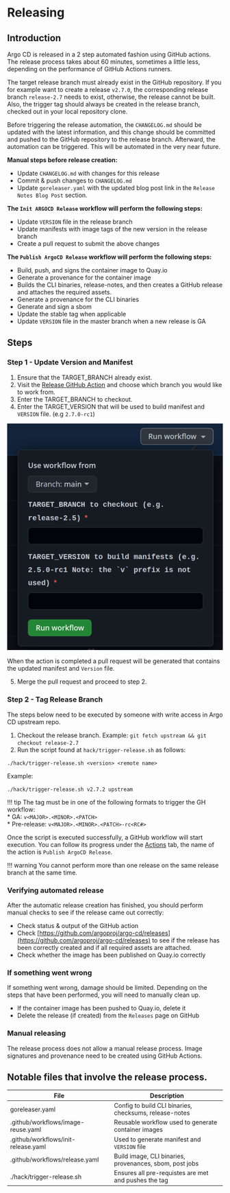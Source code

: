 # Releasing

## Introduction

Argo CD is released in a 2 step automated fashion using GitHub actions. The release process takes about 60 minutes,
sometimes a little less, depending on the performance of GitHub Actions runners.

The target release branch must already exist in the GitHub repository. If you for
example want to create a release `v2.7.0`, the corresponding release branch
`release-2.7` needs to exist, otherwise, the release cannot be built. Also,
the trigger tag should always be created in the release branch, checked out
in your local repository clone.

Before triggering the release automation, the `CHANGELOG.md` should be updated
with the latest information, and this change should be committed and pushed to
the GitHub repository to the release branch. Afterward, the automation can be
triggered. This will be automated in the very near future.

**Manual steps before release creation:**

* Update `CHANGELOG.md` with changes for this release
* Commit & push changes to `CHANGELOG.md`
* Update `goreleaser.yaml` with the updated blog post link in the `Release Notes Blog Post` section.

**The `Init ARGOCD Release` workflow will perform the following steps:**

* Update `VERSION` file in the release branch
* Update manifests with image tags of the new version in the release branch
* Create a pull request to submit the above changes

**The `Publish ArgoCD Release` workflow will perform the following steps:**

* Build, push, and signs the container image to Quay.io
* Generate a provenance for the container image
* Builds the CLI binaries, release-notes, and then creates a GitHub release and attaches the required assets.
* Generate a provenance for the CLI binaries
* Generate and sign a sbom
* Update the stable tag when applicable
* Update `VERSION` file in the master branch when a new release is GA

## Steps

### Step 1 - Update Version and Manifest

1. Ensure that the TARGET_BRANCH already exist.
2. Visit the [Release GitHub Action](https://github.com/argoproj/argo-cd/actions/workflows/init-release.yaml)
and choose which branch you would like to work from.
3. Enter the TARGET_BRANCH to checkout.
4. Enter the TARGET_VERSION that will be used to build manifest and `VERSION` file. (e.g `2.7.0-rc1`)

![GitHub Release Action](../assets/release-action.png)

When the action is completed a pull request will be generated that contains the updated manifest and `Version` file.

5. Merge the pull request and proceed to step 2.

### Step 2 - Tag Release Branch

The steps below need to be executed by someone with write access in Argo CD upstream repo.

1. Checkout the release branch. Example: `git fetch upstream && git
   checkout release-2.7`
2. Run the script found at `hack/trigger-release.sh` as follows:

```shell
./hack/trigger-release.sh <version> <remote name>
```

Example: 
```shell
./hack/trigger-release.sh v2.7.2 upstream
```

!!! tip
    The tag must be in one of the following formats to trigger the GH workflow:<br>
    * GA: `v<MAJOR>.<MINOR>.<PATCH>`<br>
    * Pre-release: `v<MAJOR>.<MINOR>.<PATCH>-rc<RC#>`

Once the script is executed successfully, a GitHub workflow will start
execution. You can follow its progress under the [Actions](https://github.com/argoproj/argo-cd/actions/workflows/release.yaml) tab, the name of the action is `Publish ArgoCD Release`. 

!!! warning
    You cannot perform more than one release on the same release branch at the
    same time.

### Verifying automated release

After the automatic release creation has finished, you should perform manual
checks to see if the release came out correctly:

* Check status & output of the GitHub action
* Check [https://github.com/argoproj/argo-cd/releases](https://github.com/argoproj/argo-cd/releases)
  to see if the release has been correctly created and if all required assets
  are attached.
* Check whether the image has been published on Quay.io correctly

### If something went wrong

If something went wrong, damage should be limited. Depending on the steps that
have been performed, you will need to manually clean up.

* If the container image has been pushed to Quay.io, delete it
* Delete the release (if created) from the `Releases` page on GitHub

### Manual releasing

The release process does not allow a manual release process. Image signatures and provenance need to be created using GitHub Actions.

## Notable files that involve the release process.

| File                               | Description                                            |
|------------------------------------|--------------------------------------------------------|
|goreleaser.yaml                     |Config to build CLI binaries, checksums, release-notes  |
|.github/workflows/image-reuse.yaml  |Reusable workflow used to generate container images     |
|.github/workflows/init-release.yaml |Used to generate manifest and `VERSION` file            |
|.github/workflows/release.yaml      |Build image, CLI binaries, provenances, sbom, post jobs |
|./hack/trigger-release.sh           |Ensures all pre-requistes are met and pushes the tag    |  
